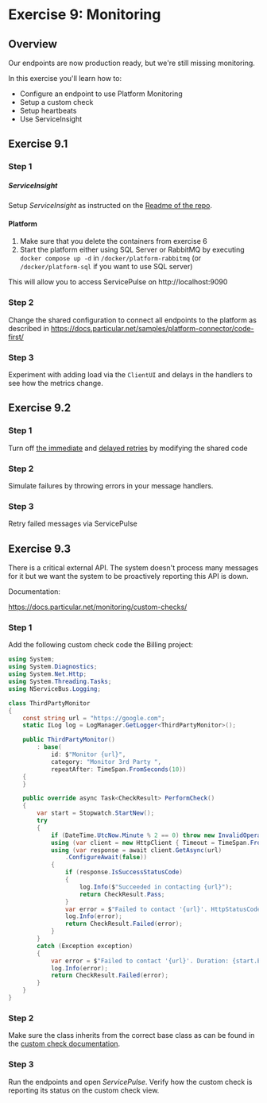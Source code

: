 # Exercise 9: Monitoring

## Overview

Our endpoints are now production ready, but we're still missing monitoring.

In this exercise you'll learn how to:

- Configure an endpoint to use Platform Monitoring
- Setup a custom check
- Setup heartbeats
- Use ServiceInsight

## Exercise 9.1

### Step 1

##### ServiceInsight

Setup *ServiceInsight* as instructed on the [Readme of the repo](https://github.com/Particular/Workshop.NServiceBus).

#### Platform

1. Make sure that you delete the containers from exercise 6
1. Start the platform either using SQL Server or RabbitMQ by executing `docker compose up -d` in `/docker/platform-rabbitmq` (or `/docker/platform-sql` if you want to use SQL server)

This will allow you to access ServicePulse on http://localhost:9090

### Step 2

Change the shared configuration to connect all endpoints to the platform as described in https://docs.particular.net/samples/platform-connector/code-first/

### Step 3

Experiment with adding load via the `ClientUI` and delays in the handlers to see how the metrics change.

## Exercise 9.2

### Step 1

Turn off [the immediate](https://docs.particular.net/nservicebus/recoverability/configure-immediate-retries#disabling) and [delayed retries](https://docs.particular.net/nservicebus/recoverability/configure-delayed-retries#disabling-through-code) by modifying the shared code

### Step 2

Simulate failures by throwing errors in your message handlers.

### Step 3

Retry failed messages via ServicePulse

## Exercise 9.3

There is a critical external API. The system doesn't process many messages for it but we want the system to be proactively reporting this API is down.

Documentation:

https://docs.particular.net/monitoring/custom-checks/

### Step 1

Add the following custom check code the Billing project:

```c#
using System;
using System.Diagnostics;
using System.Net.Http;
using System.Threading.Tasks;
using NServiceBus.Logging;

class ThirdPartyMonitor
{
    const string url = "https://google.com";
    static ILog log = LogManager.GetLogger<ThirdPartyMonitor>();

    public ThirdPartyMonitor()
        : base(
            id: $"Monitor {url}",
            category: "Monitor 3rd Party ",
            repeatAfter: TimeSpan.FromSeconds(10))
    {
    }

    public override async Task<CheckResult> PerformCheck()
    {
        var start = Stopwatch.StartNew();
        try
        {
            if (DateTime.UtcNow.Minute % 2 == 0) throw new InvalidOperationException("Current minute is even so I'm failing.");
            using (var client = new HttpClient { Timeout = TimeSpan.FromSeconds(30) })
            using (var response = await client.GetAsync(url)
                .ConfigureAwait(false))
            {
                if (response.IsSuccessStatusCode)
                {
                    log.Info($"Succeeded in contacting {url}");
                    return CheckResult.Pass;
                }
                var error = $"Failed to contact '{url}'. HttpStatusCode: {response.StatusCode}";
                log.Info(error);
                return CheckResult.Failed(error);
            }
        }
        catch (Exception exception)
        {
            var error = $"Failed to contact '{url}'. Duration: {start.Elapsed} Error: {exception.Message}";
            log.Info(error);
            return CheckResult.Failed(error);
        }
    }
}
```

### Step 2

Make sure the class inherits from the correct base class as can be found in the [custom check documentation](https://docs.particular.net/monitoring/custom-checks/writing-custom-checks).

### Step 3

Run the endpoints and open *ServicePulse*. Verify how the custom check is reporting its status on the custom check view.
